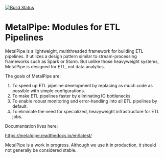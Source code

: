 [![Build Status](https://travis-ci.org/zacernst/metalpipe.svg?branch=master)](https://travis-ci.org/zacernst/nanostream)

# MetalPipe: Modules for ETL Pipelines

MetalPipe is a lightweight, multithreaded framework for building ETL pipelines. It utilizes a design pattern similar to stream-processing frameworks such as Spark or Storm. But unlike those heavyweight systems, MetalPipe is designed for ETL, not data analytics.

The goals of MetalPipe are:

1. To speed up ETL pipeline development by replacing as much code as possible with simple configurations.
2. To make ETL pipelines faster by eliminating IO bottlenecks.
3. To enable robust monitoring and error-handling into all ETL pipelines by default.
4. To eliminate the need for specialized, heavyweight infrastructure for ETL jobs.

Documentation lives here:

https://metalpipe.readthedocs.io/en/latest/

MetalPipe is a work in progress. Although we use it in production, it should not generally be considered stable.
